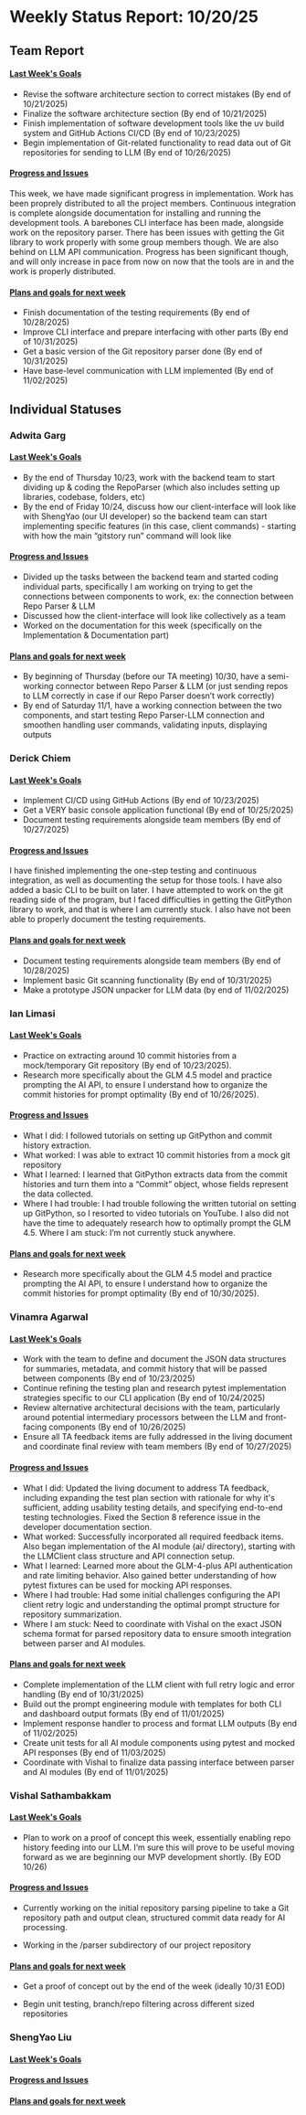 # Weekly Status Report: 10/20/25

## Team Report

#### <u>Last Week's Goals</u>
- Revise the software architecture section to correct mistakes (By end of 10/21/2025)
- Finalize the software architecture section (By end of 10/21/2025)
- Finish implementation of software development tools like the uv build system and GitHub Actions CI/CD (By end of 10/23/2025)
- Begin implementation of Git-related functionality to read data out of Git repositories for sending to LLM (By end of 10/26/2025)

#### <u>Progress and Issues</u>

This week, we have made significant progress in implementation. Work has been proprely distributed to all the project members. Continuous integration is complete alongside documentation for installing and running the development tools. A barebones CLI interface has been made, alongside work on the repository parser. There has been issues with getting the Git library to work properly with some group members though. We are also behind on LLM API communication. Progress has been significant though, and will only increase in pace from now on now that the tools are in and the work is properly distributed.
  
#### <u>Plans and goals for next week</u>
- Finish documentation of the testing requirements (By end of 10/28/2025)
- Improve CLI interface and prepare interfacing with other parts (By end of 10/31/2025)
- Get a basic version of the Git repository parser done (By end of 10/31/2025)
- Have base-level communication with LLM implemented (By end of 11/02/2025)

## Individual Statuses

### Adwita Garg

#### <u>Last Week's Goals</u>

- By the end of Thursday 10/23, work with the backend team to start dividing up & coding the RepoParser (which also includes setting up libraries, codebase, folders, etc)
- By the end of Friday 10/24, discuss how our client-interface will look like with ShengYao (our UI developer) so the backend team can start implementing specific features (in this case, client commands) - starting with how the main “gitstory run” command will look like

#### <u>Progress and Issues</u>

- Divided up the tasks between the backend team and started coding individual parts, specifically I am working on trying to get the connections between components to work, ex: the connection between Repo Parser & LLM
- Discussed how the client-interface will look like collectively as a team
- Worked on the documentation for this week (specifically on the Implementation & Documentation part)

  
#### <u>Plans and goals for next week</u>

- By beginning of Thursday (before our TA meeting) 10/30, have a semi-working connector between Repo Parser & LLM (or just sending repos to LLM correctly in case if our Repo Parser doesn’t work correctly)
- By end of Saturday 11/1, have a working connection between the two components, and start testing Repo Parser-LLM connection and smoothen handling user commands, validating inputs, displaying outputs




### Derick Chiem

#### <u>Last Week's Goals</u>

- Implement CI/CD using GitHub Actions (By end of 10/23/2025)
- Get a VERY basic console application functional (By end of 10/25/2025)
- Document testing requirements alongside team members (By end of 10/27/2025)

#### <u>Progress and Issues</u>

I have finished implementing the one-step testing and continuous integration, as well as documenting the setup for those tools. I have also added a basic CLI to be built on later. I have attempted to work on the git reading side of the program, but I faced difficulties in getting the GitPython library to work, and that is where I am currently stuck. I also have not been able to properly document the testing requirements.
  
#### <u>Plans and goals for next week</u>

- Document testing requirements alongside team members (By end of 10/28/2025)
- Implement basic Git scanning functionality (By end of 10/31/2025)
- Make a prototype JSON unpacker for LLM data (by end of 11/02/2025)


### Ian Limasi 

#### <u>Last Week's Goals</u>

- Practice on extracting around 10 commit histories from a mock/temporary Git repository (By end of 10/23/2025).
- Research more specifically about the GLM 4.5 model and practice prompting the AI API, to ensure I understand how to organize the commit histories for prompt optimality (By end of 10/26/2025).

#### <u>Progress and Issues</u>

- What I did: I followed tutorials on setting up GitPython and commit history extraction.
- What worked: I was able to extract 10 commit histories from a mock git repository
- What I learned: I learned that GitPython extracts data from the commit histories and turn them into a “Commit” object, whose fields represent the data collected.
- Where I had trouble: I had trouble following the written tutorial on setting up GitPython, so I resorted to video tutorials on YouTube. I also did not have the time to adequately research how to optimally prompt the GLM 4.5.
Where I am stuck: I’m not currently stuck anywhere.
  
#### <u>Plans and goals for next week</u>

- Research more specifically about the GLM 4.5 model and practice prompting the AI API, to ensure I understand how to organize the commit histories for prompt optimality (By end of 10/30/2025).

### Vinamra Agarwal

#### <u>Last Week's Goals</u>

- Work with the team to define and document the JSON data structures for summaries, metadata, and commit history that will be passed between components (By end of 10/23/2025)
- Continue refining the testing plan and research pytest implementation strategies specific to our CLI application (By end of 10/24/2025)
- Review alternative architectural decisions with the team, particularly around potential intermediary processors between the LLM and front-facing components (By end of 10/26/2025)
- Ensure all TA feedback items are fully addressed in the living document and coordinate final review with team members (By end of 10/27/2025)

#### <u>Progress and Issues</u>

- What I did: Updated the living document to address TA feedback, including expanding the test plan section with rationale for why it's sufficient, adding usability testing details, and specifying end-to-end testing technologies. Fixed the Section 8 reference issue in the developer documentation section.
- What worked: Successfully incorporated all required feedback items. Also began implementation of the AI module (ai/ directory), starting with the LLMClient class structure and API connection setup.
- What I learned: Learned more about the GLM-4-plus API authentication and rate limiting behavior. Also gained better understanding of how pytest fixtures can be used for mocking API responses.
- Where I had trouble: Had some initial challenges configuring the API client retry logic and understanding the optimal prompt structure for repository summarization.
- Where I am stuck: Need to coordinate with Vishal on the exact JSON schema format for parsed repository data to ensure smooth integration between parser and AI modules.
  
#### <u>Plans and goals for next week</u>

- Complete implementation of the LLM client with full retry logic and error handling (By end of 10/31/2025)
- Build out the prompt engineering module with templates for both CLI and dashboard output formats (By end of 11/01/2025)
- Implement response handler to process and format LLM outputs (By end of 11/02/2025)
- Create unit tests for all AI module components using pytest and mocked API responses (By end of 11/03/2025)
- Coordinate with Vishal to finalize data passing interface between parser and AI modules (By end of 11/01/2025)

### Vishal Sathambakkam

#### <u>Last Week's Goals</u>

- Plan to work on a proof of concept this week, essentially enabling repo history feeding into our LLM. I’m sure this will prove to be useful moving forward as we are beginning our MVP development shortly. (By EOD 10/26)

#### <u>Progress and Issues</u>

- Currently working on the initial repository parsing pipeline to take a Git repository path and output clean, structured commit data ready for AI processing.

- Working in the /parser subdirectory of our project repository
  
#### <u>Plans and goals for next week</u>

- Get a proof of concept out by the end of the week (ideally 10/31 EOD)

- Begin unit testing, branch/repo filtering across different sized repositories

### ShengYao Liu

#### <u>Last Week's Goals</u>

#### <u>Progress and Issues</u>
  
#### <u>Plans and goals for next week</u>


